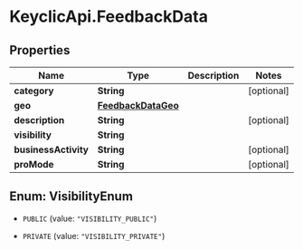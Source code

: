 # KeyclicApi.FeedbackData

## Properties
Name | Type | Description | Notes
------------ | ------------- | ------------- | -------------
**category** | **String** |  | [optional] 
**geo** | [**FeedbackDataGeo**](FeedbackDataGeo.md) |  | 
**description** | **String** |  | [optional] 
**visibility** | **String** |  | 
**businessActivity** | **String** |  | [optional] 
**proMode** | **String** |  | [optional] 


<a name="VisibilityEnum"></a>
## Enum: VisibilityEnum


* `PUBLIC` (value: `"VISIBILITY_PUBLIC"`)

* `PRIVATE` (value: `"VISIBILITY_PRIVATE"`)




